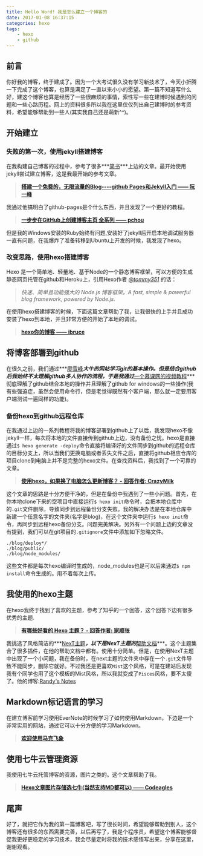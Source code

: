 ```yaml
---
title: Hello Word! 我是怎么建立一个博客的
date: 2017-01-08 16:37:15
categories: hexo
tags:
    - hexo
    - github
---
```

## 前言
你好我的博客，终于建成了。因为一个大考试很久没有学习新技术了，今天小折腾一下完成了这个博客，也算是满足了一直以来小小的愿望。第一篇不知道写什么好，建这个博客也算是经历了一些很麻烦的事情，索性写一些在建博时候遇到的问题和一些心路历程。网上的资料很多所以我在这里仅仅列出自己建博时的参考资料，希望能够帮助到一些人(其实我自己还是萌新^^)。<!--more-->

## 开始建立
### 失败的第一次，使用jekyll搭建博客
在我构建自己博客的过程中，参考了很多***[简书](http://www.jianshu.com/)***上边的文章。最开始使用jekyll尝试建立博客，这是我最开始的参考文章。  

> **[搭建一个免费的，无限流量的Blog----github Pages和Jekyll入门 —— 阮一峰](http://www.ruanyifeng.com/blog/2012/08/blogging_with_jekyll.html)** 

我通过他搞明白了github-pages是个什么东西，并且发现了一个更好的教程。

> **[一步步在GitHub上创建博客主页 全系列 —— pchou](http://www.pchou.info/ssgithubPage/2013-01-03-build-github-blog-page-01.html)**

但是我的Windows安装的Ruby始终有问题,安装好了jekyll后开启本地调试服务器一直有问题，在我爆炸了准备转移到Ubuntu上开发的时候，我发现了hexo。
### 改变思路，使用hexo搭建博客
Hexo 是一个简单地、轻量地、基于Node的一个静态博客框架，可以方便的生成静态网页托管在github和Heroku上，引用Hexo作者 *[@tommy351](https://github.com/hexojs/hexo)* 的话：

>*快速、简单且功能强大的 Node.js 博客框架。A fast, simple & powerful blog framework, powered by Node.js.*

在使用hexo搭建博客的时候，下面这篇文章帮助了我，让我很快的上手并且成功安装了hexo到本地，并且非常方便的开始了本地的调试。

> **[hexo你的博客 —— ibruce](http://ibruce.info/2013/11/22/hexo-your-blog/)**

## 将博客部署到github
在很久之前，我们通过***[廖雪峰](http://www.liaoxuefeng.com/wiki/0013739516305929606dd18361248578c67b8067c8c017b000)***大牛的网站学习git的基本操作。但是结合github后我始终不太理解github多人协作的流程，于是我通过***[一个慕课网的视频教程](http://www.imooc.com/learn/390)***彻底理解了github结合本地的操作并且理解了github for windows的一些操作(我有些强迫症，虽然会使用命令行，但是老觉得既然有个客户端，那么就一定要用客户端测试一遍同样的功能)。

### 备份hexo到github远程仓库
在我通过上边的一系列教程将我的博客部署到github上了以后，我发现hexo不像jekyll一样，每次将本地的文件直接传到github上边，没有备份之忧。hexo是直接通过`$ hexo generate -deploy`命令直接将编译好的文件同步到github的远程仓库的目标分支上，所以当我们更换电脑或者丢失文件之后，直接将github相应仓库的项目clone到电脑上并不是完整的hexo文件。在查找资料后，我找到了一个可靠的文章。

> **[使用hexo，如果换了电脑怎么更新博客？ - 回答作者: CrazyMilk ](http://zhihu.com/question/21193762/answer/79109280)**

这个文章的思路是十分方便干净的，但是在备份中我遇到了一些小问题。首先，在你本地clone下来的空项目中直接运行`$ hexo init`命令时，会把本地仓库中的`.git`文件删除，导致同步到远程备份分支失败。我的解决办法是在本地仓库中新建一个任意名字的文件夹(名字是blog)，在这个文件夹中运行`$ hexo init`命令，再同步到远程hexo备份分支。问题完美解决。另外有一个问题上边的文章没有提到，我们可以在git项目的`.gitignore`文件中添加如下忽略文件。
```
./blog/deploy*/
./blog/public/
./blog/node_modules/
```
这些文件都是每次hexo编译时生成的，node_modules也是可以后来通过`$ npm install`命令生成的。用不着每次上传。

## 我使用的hexo主题
在hexo我终于找到了喜欢的主题，参考了知乎的一个回答，这个回答下边有很多优秀的主题.
> **[有哪些好看的 Hexo 主题？ - 回答作者: 家顺张 ](http://zhihu.com/question/24422335/answer/46357100)**

我挑选了风格简洁的***[NexT主题](https://github.com/iissnan/hexo-theme-next)***，以下是NexT主题的***[帮助文档](http://theme-next.iissnan.com/getting-started.html)***。这个主题集合了很多插件，在他的帮助文档中都有。使用十分简单。但是，在使用NexT主题中出现了一个小问题，我在备份时，在next主题的文件夹中存在一个`.git`文件导致不能同步，删除它就好。不过我还是更喜欢`Mist`这个风格，可是在建站后发现我有个同学也用了这个模板的Mist风格，所以我就变成了`Pisces`风格，要不太傻了。他的博客:[Randy's Notes](http://pengzhendong.cn/)

## Markdown标记语言的学习
在建立博客前学习使用EverNote的时候学习了如何使用Markdown，下边是一个非常实用的网站，通过它可以十分方便的学习Markdown。
> **[欢迎使用马克飞象](https://maxiang.io/#fn:demo)**

## 使用七牛云管理资源
我使用七牛云托管博客的资源，图片之类的。这个文章帮助了我。
> **[Hexo文章图片存储选七牛(当然支持MD都可以) —— Codeagles](http://www.jianshu.com/p/ec2c8acf63cd)**

## 尾声
好了，就把它作为我的第一篇博客吧，写了很长时间，希望能够帮助到别人，这个博客还有很多的东西需要完善，以后再写了，我是个程序员，希望这个博客能够督促我更好更稳定的学习技术，我会尽量定时将我的技术感悟写出来，分享在这里，谢谢观看。








